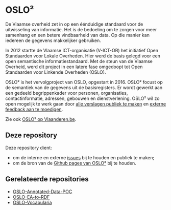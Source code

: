 # OSLO²

De Vlaamse overheid zet in op een éénduidige standaard voor de uitwisseling van informatie. Het is de bedoeling om te zorgen voor meer samenhang en een betere vindbaarheid van data. Op die manier kan iedereen de gegevens makkelijker gebruiken.

In 2012 startte de Vlaamse ICT-organisatie (V-ICT-OR) het initiatief Open Standaarden voor Lokale Overheden. Hier werd de basis gelegd voor een open semantische informatiestandaard. Met de steun van de Vlaamse Overheid, werd dit project in een latere fase omgedoopt tot Open Standaarden voor Linkende Overheden (OSLO).

OSLO² is het vervolgproject van OSLO, opgestart in 2016. OSLO² focust op de semantiek van de gegevens uit de basisregisters. Er wordt gewerkt aan een gedeeld begrippenkader voor personen, organisaties, contactinformatie, adressen, gebouwen en dienstverlening. OSLO² wil zo open mogelijk te werk gaan door [alle verslagen publiek te maken](https://informatievlaanderen.github.io/OSLO) en [externe feedback aan te moedigen](https://github.com/Informatievlaanderen/OSLO/issues).

Zie ook [OSLO² op Vlaanderen.be](https://overheid.vlaanderen.be/producten-diensten/OSLO2).

## Deze repository

Deze repository dient:

- om de interne en externe [issues](https://github.com/Informatievlaanderen/OSLO/issues) bij te houden en publiek te maken;
- om de bron van de [Github pages van OSLO²](https://informatievlaanderen.github.io/OSLO) bij te houden.

## Gerelateerde repositories

- [OSLO-Annotated-Data-POC](https://github.com/Informatievlaanderen/OSLO-Annotated-Data-POC)
- [OSLO-EA-to-RDF](https://github.com/Informatievlaanderen/OSLO-EA-to-RDF)
- [OSLO-Vocabularia](https://github.com/Informatievlaanderen/OSLO-Vocabularia)
